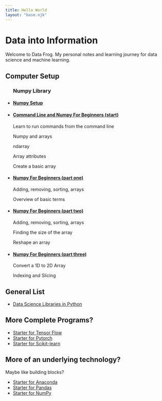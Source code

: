 ```yaml
---
title: Hello World
layout: "base.njk"
---
```

<h1>Data into Information</h1>
<p>Welcome to Data Frog. My personal notes and learning journey for data science and machine learning.</p>
<h2>Computer Setup</h2>
<ul>
    <h3>Numpy Library</h3>
    <li>
        <h4><a href="./numpy/day_one">Numpy Setup</a></h4>
    </li>
    <li>
        <h4><a href="./numpy/day_two">Command Line and Numpy For Beginners (start)</a></h4>
        <p>Learn to run commands from the command line</p>
        <p>Numpy and arrays</p>
        <p>ndarray</p>
        <p>Array attributes</p>
        <p>Create a basic array</p>
    </li>
    <li>
        <h4><a href="./numpy/beginners_part_one">Numpy For Beginners (part one)</a></h4>
        <p>Adding, removing, sorting, arrays</p>
        <p>Overview of basic terms</p>
    </li>
    <li>
        <h4><a href="./numpy/beginners_part_two">Numpy For Beginners (part two)</a></h4>
        <p>Adding, removing, sorting, arrays</p>
        <p>Finding the size of the array</p>
        <p>Reshape an array</p>
    </li>
    <li>
        <h4><a href="./numpy/beginners_part_three">Numpy For Beginners (part three)</a></h4>
        <p>Convert a 1D to 2D Array</p>
        <p>Indexing and Slicing</p>
    </li>
</ul>
<h2>General List</h2>
<ul>
    <li>
        <a href="./data_science_software_list">Data Science Libraries in Python</a>
    </li>
</ul>
<h2>More Complete Programs?</h2>
<ul>
    <li>
        <a href="./start_tensor_flow">Starter for Tensor Flow</a>
    </li>
    <li>
        <a href="./start_pytorch">Starter for Pytorch</a>
    </li>
    <li>
        <a href="./start_scikit_learn">Starter for Scikit-learn</a>
    </li>
</ul>
<h2>More of an underlying technology?</h2>
<p>Maybe like building blocks?</p>
<ul>
    <li>
        <a href="./start_anaconda">Starter for Anaconda</a>
    </li>
    <li>
        <a href="./start_pandas">Starter for Pandas</a>
    </li>
    <li>
        <a href="./start_numpy">Starter for NumPy</a>
    </li>
</ul>